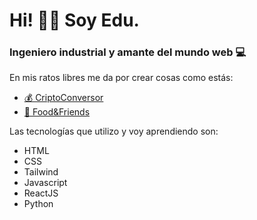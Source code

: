 <h1> Hi! 👋🏼 Soy Edu. </h1>

 ### Ingeniero industrial y amante del mundo web 💻

En mis ratos libres me da por crear cosas como estás:

- <a href="https://cryptoconvert.netlify.app/"> 💰 CriptoConversor </a>
- <a href="https://foodfriends.netlify.app/"> 🍔 Food&Friends </a>

Las tecnologías que utilizo y voy aprendiendo son: 

- HTML
- CSS
- Tailwind
- Javascript
- ReactJS
- Python



<!---
Edufardo/Edufardo is a ✨ special ✨ repository because its `README.md` (this file) appears on your GitHub profile.
You can click the Preview link to take a look at your changes.
--->
 
